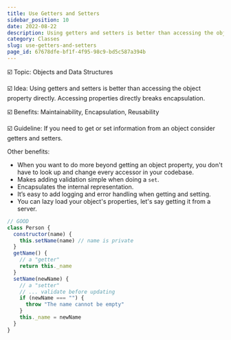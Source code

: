 ```yaml
---
title: Use Getters and Setters
sidebar_position: 10
date: 2022-08-22
description: Using getters and setters is better than accessing the object property directly. Accessing properties directly breaks encapsulation.
category: Classes
slug: use-getters-and-setters
page_id: 67678dfe-bf1f-4f95-98c9-bd5c587a394b
---
```


☑️ Topic: Objects and Data Structures

☑️ Idea: Using getters and setters is better than accessing the object property directly. Accessing properties directly breaks encapsulation.

☑️ Benefits: Maintainability, Encapsulation, Reusability

☑️ Guideline: If you need to get or set information from an object consider getters and setters.

Other benefits:

- When you want to do more beyond getting an object property, you don't have to look up and change every accessor in your codebase.
- Makes adding validation simple when doing a `set`.
- Encapsulates the internal representation.
- It’s easy to add logging and error handling when getting and setting.
- You can lazy load your object's properties, let's say getting it from a server.

```javascript
// GOOD
class Person {
  constructor(name) {
    this.setName(name) // name is private
  }
  getName() {
    // a "getter"
    return this._name
  }
  setName(newName) {
    // a "setter"
    // ... validate before updating
    if (newName === "") {
      throw "The name cannot be empty"
    }
    this._name = newName
  }
}
```
